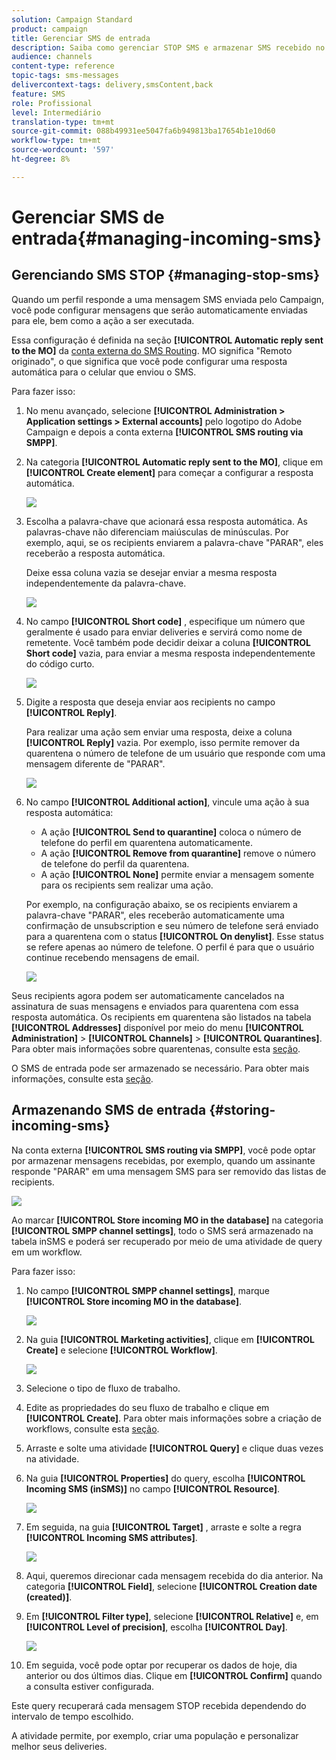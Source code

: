 ```yaml
---
solution: Campaign Standard
product: campaign
title: Gerenciar SMS de entrada
description: Saiba como gerenciar STOP SMS e armazenar SMS recebido no Adobe Campaign.
audience: channels
content-type: reference
topic-tags: sms-messages
delivercontext-tags: delivery,smsContent,back
feature: SMS
role: Profissional
level: Intermediário
translation-type: tm+mt
source-git-commit: 088b49931ee5047fa6b949813ba17654b1e10d60
workflow-type: tm+mt
source-wordcount: '597'
ht-degree: 8%

---
```



# Gerenciar SMS de entrada{#managing-incoming-sms}

## Gerenciando SMS STOP {#managing-stop-sms}

Quando um perfil responde a uma mensagem SMS enviada pelo Campaign, você pode configurar mensagens que serão automaticamente enviadas para ele, bem como a ação a ser executada.

Essa configuração é definida na seção **[!UICONTROL Automatic reply sent to the MO]** da [conta externa do SMS Routing](../../administration/using/configuring-sms-channel.md#defining-an-sms-routing). MO significa &quot;Remoto originado&quot;, o que significa que você pode configurar uma resposta automática para o celular que enviou o SMS.

Para fazer isso:

1. No menu avançado, selecione **[!UICONTROL Administration > Application settings > External accounts]** pelo logotipo do Adobe Campaign e depois a conta externa **[!UICONTROL SMS routing via SMPP]**.
1. Na categoria **[!UICONTROL Automatic reply sent to the MO]**, clique em **[!UICONTROL Create element]** para começar a configurar a resposta automática.

   ![](assets/sms_mo_1.png)

1. Escolha a palavra-chave que acionará essa resposta automática. As palavras-chave não diferenciam maiúsculas de minúsculas. Por exemplo, aqui, se os recipients enviarem a palavra-chave &quot;PARAR&quot;, eles receberão a resposta automática.

   Deixe essa coluna vazia se desejar enviar a mesma resposta independentemente da palavra-chave.

   ![](assets/sms_mo_2.png)

1. No campo **[!UICONTROL Short code]** , especifique um número que geralmente é usado para enviar deliveries e servirá como nome de remetente. Você também pode decidir deixar a coluna **[!UICONTROL Short code]** vazia, para enviar a mesma resposta independentemente do código curto.

   ![](assets/sms_mo_4.png)

1. Digite a resposta que deseja enviar aos recipients no campo **[!UICONTROL Reply]**.

   Para realizar uma ação sem enviar uma resposta, deixe a coluna **[!UICONTROL Reply]** vazia. Por exemplo, isso permite remover da quarentena o número de telefone de um usuário que responde com uma mensagem diferente de &quot;PARAR&quot;.

   ![](assets/sms_mo_3.png)

1. No campo **[!UICONTROL Additional action]**, vincule uma ação à sua resposta automática:

   * A ação **[!UICONTROL Send to quarantine]** coloca o número de telefone do perfil em quarentena automaticamente.
   * A ação **[!UICONTROL Remove from quarantine]** remove o número de telefone do perfil da quarentena.
   * A ação **[!UICONTROL None]** permite enviar a mensagem somente para os recipients sem realizar uma ação.

   Por exemplo, na configuração abaixo, se os recipients enviarem a palavra-chave &quot;PARAR&quot;, eles receberão automaticamente uma confirmação de unsubscription e seu número de telefone será enviado para a quarentena com o status **[!UICONTROL On denylist]**. Esse status se refere apenas ao número de telefone. O perfil é para que o usuário continue recebendo mensagens de email.

   ![](assets/sms_mo.png)

Seus recipients agora podem ser automaticamente cancelados na assinatura de suas mensagens e enviados para quarentena com essa resposta automática. Os recipients em quarentena são listados na tabela **[!UICONTROL Addresses]** disponível por meio do menu **[!UICONTROL Administration]** > **[!UICONTROL Channels]** > **[!UICONTROL Quarantines]**. Para obter mais informações sobre quarentenas, consulte esta [seção](../../sending/using/understanding-quarantine-management.md).

O SMS de entrada pode ser armazenado se necessário. Para obter mais informações, consulte esta [seção](#storing-incoming-sms).

## Armazenando SMS de entrada {#storing-incoming-sms}

Na conta externa **[!UICONTROL SMS routing via SMPP]**, você pode optar por armazenar mensagens recebidas, por exemplo, quando um assinante responde &quot;PARAR&quot; em uma mensagem SMS para ser removido das listas de recipients.

![](assets/sms_config_mo_1.png)

Ao marcar **[!UICONTROL Store incoming MO in the database]** na categoria **[!UICONTROL SMPP channel settings]**, todo o SMS será armazenado na tabela inSMS e poderá ser recuperado por meio de uma atividade de query em um workflow.

Para fazer isso:

1. No campo **[!UICONTROL SMPP channel settings]**, marque **[!UICONTROL Store incoming MO in the database]**.

   ![](assets/sms_config_mo_2.png)

1. Na guia **[!UICONTROL Marketing activities]**, clique em **[!UICONTROL Create]** e selecione **[!UICONTROL Workflow]**.

   ![](assets/sms_config_mo_3.png)

1. Selecione o tipo de fluxo de trabalho.
1. Edite as propriedades do seu fluxo de trabalho e clique em **[!UICONTROL Create]**. Para obter mais informações sobre a criação de workflows, consulte esta [seção](../../automating/using/building-a-workflow.md).
1. Arraste e solte uma atividade **[!UICONTROL Query]** e clique duas vezes na atividade.
1. Na guia **[!UICONTROL Properties]** do query, escolha **[!UICONTROL Incoming SMS (inSMS)]** no campo **[!UICONTROL Resource]**.

   ![](assets/sms_config_mo_4.png)

1. Em seguida, na guia **[!UICONTROL Target]** , arraste e solte a regra **[!UICONTROL Incoming SMS attributes]**.

   ![](assets/sms_config_mo_5.png)

1. Aqui, queremos direcionar cada mensagem recebida do dia anterior. Na categoria **[!UICONTROL Field]**, selecione **[!UICONTROL Creation date (created)]**.
1. Em **[!UICONTROL Filter type]**, selecione **[!UICONTROL Relative]** e, em **[!UICONTROL Level of precision]**, escolha **[!UICONTROL Day]**.

   ![](assets/sms_config_mo_6.png)

1. Em seguida, você pode optar por recuperar os dados de hoje, dia anterior ou dos últimos dias. Clique em **[!UICONTROL Confirm]** quando a consulta estiver configurada.

Este query recuperará cada mensagem STOP recebida dependendo do intervalo de tempo escolhido.

A atividade permite, por exemplo, criar uma população e personalizar melhor seus deliveries.
